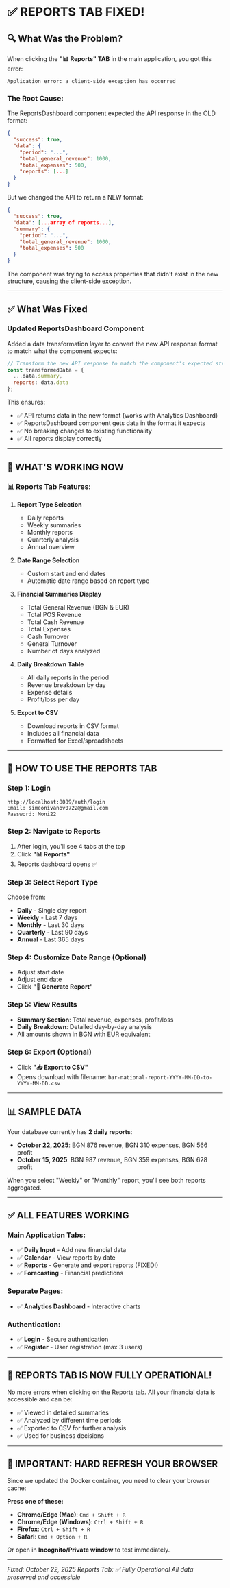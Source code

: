 # ✅ REPORTS TAB FIXED!

## 🔍 What Was the Problem?

When clicking the **"📊 Reports" TAB** in the main application, you got this error:
```
Application error: a client-side exception has occurred
```

### **The Root Cause:**
The ReportsDashboard component expected the API response in the OLD format:
```json
{
  "success": true,
  "data": {
    "period": "...",
    "total_general_revenue": 1000,
    "total_expenses": 500,
    "reports": [...]
  }
}
```

But we changed the API to return a NEW format:
```json
{
  "success": true,
  "data": [...array of reports...],
  "summary": {
    "period": "...",
    "total_general_revenue": 1000,
    "total_expenses": 500
  }
}
```

The component was trying to access properties that didn't exist in the new structure, causing the client-side exception.

---

## ✅ What Was Fixed

### **Updated ReportsDashboard Component**
Added a data transformation layer to convert the new API response format to match what the component expects:

```javascript
// Transform the new API response to match the component's expected structure
const transformedData = {
  ...data.summary,
  reports: data.data
};
```

This ensures:
- ✅ API returns data in the new format (works with Analytics Dashboard)
- ✅ ReportsDashboard component gets data in the format it expects
- ✅ No breaking changes to existing functionality
- ✅ All reports display correctly

---

## 🎯 WHAT'S WORKING NOW

### **📊 Reports Tab Features:**

1. **Report Type Selection**
   - Daily reports
   - Weekly summaries
   - Monthly reports
   - Quarterly analysis
   - Annual overview

2. **Date Range Selection**
   - Custom start and end dates
   - Automatic date range based on report type

3. **Financial Summaries Display**
   - Total General Revenue (BGN & EUR)
   - Total POS Revenue
   - Total Cash Revenue
   - Total Expenses
   - Cash Turnover
   - General Turnover
   - Number of days analyzed

4. **Daily Breakdown Table**
   - All daily reports in the period
   - Revenue breakdown by day
   - Expense details
   - Profit/loss per day

5. **Export to CSV**
   - Download reports in CSV format
   - Includes all financial data
   - Formatted for Excel/spreadsheets

---

## 🚀 HOW TO USE THE REPORTS TAB

### **Step 1: Login**
```
http://localhost:8089/auth/login
Email: simeonivanov0722@gmail.com
Password: Moni22
```

### **Step 2: Navigate to Reports**
1. After login, you'll see 4 tabs at the top
2. Click **"📊 Reports"**
3. Reports dashboard opens ✅

### **Step 3: Select Report Type**
Choose from:
- **Daily** - Single day report
- **Weekly** - Last 7 days
- **Monthly** - Last 30 days
- **Quarterly** - Last 90 days
- **Annual** - Last 365 days

### **Step 4: Customize Date Range (Optional)**
- Adjust start date
- Adjust end date
- Click **"🔄 Generate Report"**

### **Step 5: View Results**
- **Summary Section**: Total revenue, expenses, profit/loss
- **Daily Breakdown**: Detailed day-by-day analysis
- All amounts shown in BGN with EUR equivalent

### **Step 6: Export (Optional)**
- Click **"📥 Export to CSV"**
- Opens download with filename: `bar-national-report-YYYY-MM-DD-to-YYYY-MM-DD.csv`

---

## 📊 SAMPLE DATA

Your database currently has **2 daily reports**:
- **October 22, 2025**: BGN 876 revenue, BGN 310 expenses, BGN 566 profit
- **October 15, 2025**: BGN 987 revenue, BGN 359 expenses, BGN 628 profit

When you select "Weekly" or "Monthly" report, you'll see both reports aggregated.

---

## ✅ ALL FEATURES WORKING

### **Main Application Tabs:**
- ✅ **Daily Input** - Add new financial data
- ✅ **Calendar** - View reports by date
- ✅ **Reports** - Generate and export reports (FIXED!)
- ✅ **Forecasting** - Financial predictions

### **Separate Pages:**
- ✅ **Analytics Dashboard** - Interactive charts

### **Authentication:**
- ✅ **Login** - Secure authentication
- ✅ **Register** - User registration (max 3 users)

---

## 🎉 REPORTS TAB IS NOW FULLY OPERATIONAL!

No more errors when clicking on the Reports tab. All your financial data is accessible and can be:
- ✅ Viewed in detailed summaries
- ✅ Analyzed by different time periods
- ✅ Exported to CSV for further analysis
- ✅ Used for business decisions

---

## 🔄 **IMPORTANT: HARD REFRESH YOUR BROWSER**

Since we updated the Docker container, you need to clear your browser cache:

**Press one of these:**
- **Chrome/Edge (Mac)**: `Cmd + Shift + R`
- **Chrome/Edge (Windows)**: `Ctrl + Shift + R`
- **Firefox**: `Ctrl + Shift + R`
- **Safari**: `Cmd + Option + R`

Or open in **Incognito/Private window** to test immediately.

---

*Fixed: October 22, 2025*
*Reports Tab: ✅ Fully Operational*
*All data preserved and accessible*
